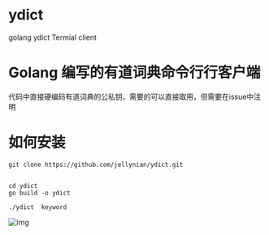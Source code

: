 # ydict
golang ydict Termial client

# Golang 编写的有道词典命令行行客户端
代码中直接硬编码有道词典的公私钥，需要的可以直接取用，但需要在issue中注明

# 如何安装

    git clone https://github.com/jellynian/ydict.git


    cd ydict
    go build -o ydict

    ./ydict  keyword



![img](2A565236FFF20E6289072417F088AC36.gif)
